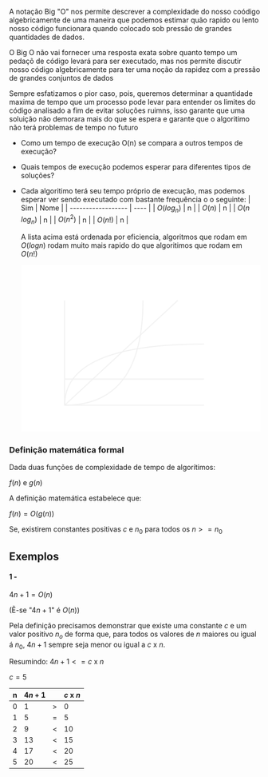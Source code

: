 A notação Big "O" nos permite descrever a complexidade do nosso coódigo algebricamente de uma maneira que podemos estimar quão rapido ou lento nosso código funcionara quando colocado sob pressão de grandes quantidades de dados.

O Big O não vai fornecer uma resposta exata sobre quanto tempo um pedaçõ de código levará para ser executado, mas nos permite discutir nosso código algebricamente para ter uma noção da rapidez com a pressão de grandes conjuntos de dados

Sempre esfatizamos o pior caso, pois, queremos determinar a quantidade maxima de tempo que um processo pode levar para entender os limites do código analisado a fim de evitar soluções ruimns, isso garante que uma soluição não demorara mais do que se espera e garante que o algoritimo não terá problemas de tempo no futuro

- Como um tempo de execução O(n) se compara a outros tempos de execução?
- Quais tempos de execução podemos esperar para diferentes tipos de soluções?
- Cada algoritimo terá seu tempo próprio de execução, mas podemos esperar ver sendo executado com bastante frequência o o seguinte: 
  | Sim                | Nome |
  | ------------------ | ---- |
  | $O(log_n)$         | n    |
  | $O(n)$             | n    |
  | $O(n\text{ }log_n)$ | n    |
  | $O(n^2)$           | n    |
  | $O(n!)$            | n    |
  
  A lista acima está ordenada por eficiencia, algoritmos que rodam em $O(logn)$ rodam muito mais rapido do que algoritimos que rodam em $O(n!)$
  
  ![](../diagramas/GraficoAlg1.svg)
  
### Definição matemática formal
Dada duas funções de complexidade de tempo de algorítimos:

$f(n)\text{ e }g(n)$

A definição matemática estabelece que:

$f(n)=O(g(n))$

Se, existirem constantes positivas $c\text{ e }n_0$ para todos os $n>=n_0$

## Exemplos
#### 1 -
$4n+1=O(n)$

(Ẽ-se "$4n+1$" é $O(n)$)

Pela definição precisamos demonstrar que existe uma constante $c$ e um valor positivo $n_o$ de forma que, para todos os valores de $n$ maiores ou igual á $n_0$, $4n+1$ sempre seja menor ou igual a $c \text{ x } n$. 

Resumindo:
$4n+1 <= c \text{ x } n$ 

$c=5$

| n   | $4n+1$ |     | $c \text{ x } n$ |
| --- | ------ | --- | ---------------- |
| 0   | 1      | >   | 0                |
| 1   | 5      | =   | 5                |
| 2   | 9      | <   | 10               |
| 3   | 13     | <   | 15               |
| 4   | 17     | <   | 20               |
| 5   | 20     | <   | 25                 |
